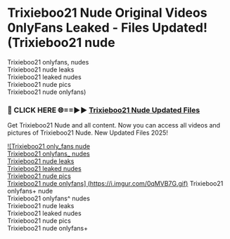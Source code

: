 # Trixieboo21 Nude Original Videos 0nlyFans Leaked - Files Updated! (Trixieboo21 nude<br>

Trixieboo21 onlyfans, nudes<br>
Trixieboo21 nude leaks<br>
Trixieboo21 leaked nudes<br>
Trixieboo21 nude pics<br>
Trixieboo21 nude onlyfans)

<h3>🔴 CLICK HERE 🌐==►► <a href="https://tinyurl.com/leaks-videos" rel="nofollow">Trixieboo21 Nude Updated Files</a></h3>

Get Trixieboo21 Nude and all content. Now you can access all videos and pictures of Trixieboo21 Nude. New Updated Files 2025!

[![Trixieboo21 only_fans nude<br>
Trixieboo21 onlyfans_ nudes<br>
Trixieboo21 nude leaks<br>
Trixieboo21 leaked nudes<br>
Trixieboo21 nude pics<br>
Trixieboo21 nude onlyfans]
(https://i.imgur.com/0qMVB7G.gif)](https://tinyurl.com/leaks-videos)
Trixieboo21 onlyfans+ nude<br>
Trixieboo21 onlyfans^ nudes<br>
Trixieboo21 nude leaks<br>
Trixieboo21 leaked nudes<br>
Trixieboo21 nude pics<br>
Trixieboo21 nude onlyfans+